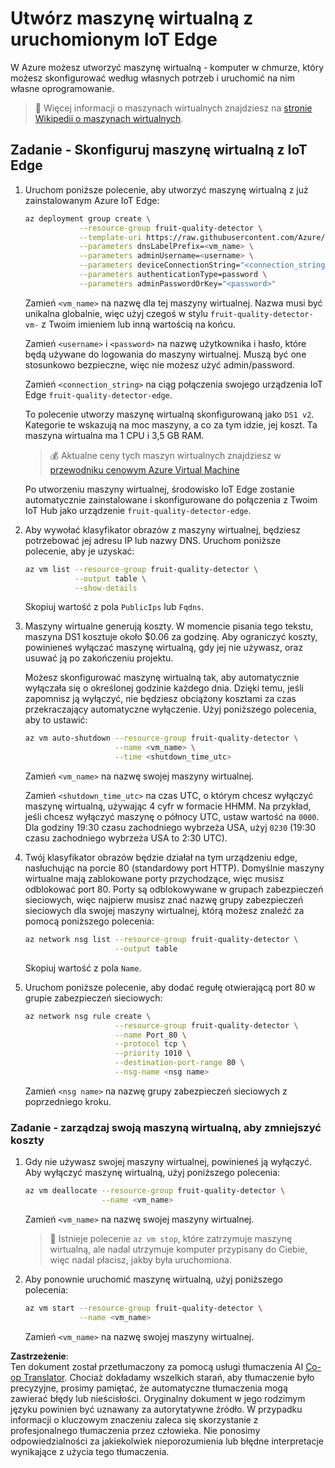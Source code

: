 <!--
CO_OP_TRANSLATOR_METADATA:
{
  "original_hash": "24dc783a600e20251211987b36370e93",
  "translation_date": "2025-08-26T06:37:23+00:00",
  "source_file": "4-manufacturing/lessons/3-run-fruit-detector-edge/vm-iotedge.md",
  "language_code": "pl"
}
-->
# Utwórz maszynę wirtualną z uruchomionym IoT Edge

W Azure możesz utworzyć maszynę wirtualną - komputer w chmurze, który możesz skonfigurować według własnych potrzeb i uruchomić na nim własne oprogramowanie.

> 💁 Więcej informacji o maszynach wirtualnych znajdziesz na [stronie Wikipedii o maszynach wirtualnych](https://wikipedia.org/wiki/Virtual_machine).

## Zadanie - Skonfiguruj maszynę wirtualną z IoT Edge

1. Uruchom poniższe polecenie, aby utworzyć maszynę wirtualną z już zainstalowanym Azure IoT Edge:

    ```sh
    az deployment group create \
                --resource-group fruit-quality-detector \
                --template-uri https://raw.githubusercontent.com/Azure/iotedge-vm-deploy/1.2.0/edgeDeploy.json \
                --parameters dnsLabelPrefix=<vm_name> \
                --parameters adminUsername=<username> \
                --parameters deviceConnectionString="<connection_string>" \
                --parameters authenticationType=password \
                --parameters adminPasswordOrKey="<password>"
    ```

    Zamień `<vm_name>` na nazwę dla tej maszyny wirtualnej. Nazwa musi być unikalna globalnie, więc użyj czegoś w stylu `fruit-quality-detector-vm-` z Twoim imieniem lub inną wartością na końcu.

    Zamień `<username>` i `<password>` na nazwę użytkownika i hasło, które będą używane do logowania do maszyny wirtualnej. Muszą być one stosunkowo bezpieczne, więc nie możesz użyć admin/password.

    Zamień `<connection_string>` na ciąg połączenia swojego urządzenia IoT Edge `fruit-quality-detector-edge`.

    To polecenie utworzy maszynę wirtualną skonfigurowaną jako `DS1 v2`. Kategorie te wskazują na moc maszyny, a co za tym idzie, jej koszt. Ta maszyna wirtualna ma 1 CPU i 3,5 GB RAM.

    > 💰 Aktualne ceny tych maszyn wirtualnych znajdziesz w [przewodniku cenowym Azure Virtual Machine](https://azure.microsoft.com/pricing/details/virtual-machines/linux/?WT.mc_id=academic-17441-jabenn)

    Po utworzeniu maszyny wirtualnej, środowisko IoT Edge zostanie automatycznie zainstalowane i skonfigurowane do połączenia z Twoim IoT Hub jako urządzenie `fruit-quality-detector-edge`.

1. Aby wywołać klasyfikator obrazów z maszyny wirtualnej, będziesz potrzebować jej adresu IP lub nazwy DNS. Uruchom poniższe polecenie, aby je uzyskać:

    ```sh
    az vm list --resource-group fruit-quality-detector \
               --output table \
               --show-details
    ```

    Skopiuj wartość z pola `PublicIps` lub `Fqdns`.

1. Maszyny wirtualne generują koszty. W momencie pisania tego tekstu, maszyna DS1 kosztuje około $0.06 za godzinę. Aby ograniczyć koszty, powinieneś wyłączać maszynę wirtualną, gdy jej nie używasz, oraz usuwać ją po zakończeniu projektu.

    Możesz skonfigurować maszynę wirtualną tak, aby automatycznie wyłączała się o określonej godzinie każdego dnia. Dzięki temu, jeśli zapomnisz ją wyłączyć, nie będziesz obciążony kosztami za czas przekraczający automatyczne wyłączenie. Użyj poniższego polecenia, aby to ustawić:

    ```sh
    az vm auto-shutdown --resource-group fruit-quality-detector \
                        --name <vm_name> \
                        --time <shutdown_time_utc>
    ```

    Zamień `<vm_name>` na nazwę swojej maszyny wirtualnej.

    Zamień `<shutdown_time_utc>` na czas UTC, o którym chcesz wyłączyć maszynę wirtualną, używając 4 cyfr w formacie HHMM. Na przykład, jeśli chcesz wyłączyć maszynę o północy UTC, ustaw wartość na `0000`. Dla godziny 19:30 czasu zachodniego wybrzeża USA, użyj `0230` (19:30 czasu zachodniego wybrzeża USA to 2:30 UTC).

1. Twój klasyfikator obrazów będzie działał na tym urządzeniu edge, nasłuchując na porcie 80 (standardowy port HTTP). Domyślnie maszyny wirtualne mają zablokowane porty przychodzące, więc musisz odblokować port 80. Porty są odblokowywane w grupach zabezpieczeń sieciowych, więc najpierw musisz znać nazwę grupy zabezpieczeń sieciowych dla swojej maszyny wirtualnej, którą możesz znaleźć za pomocą poniższego polecenia:

    ```sh
    az network nsg list --resource-group fruit-quality-detector \
                        --output table
    ```

    Skopiuj wartość z pola `Name`.

1. Uruchom poniższe polecenie, aby dodać regułę otwierającą port 80 w grupie zabezpieczeń sieciowych:

    ```sh
    az network nsg rule create \
                        --resource-group fruit-quality-detector \
                        --name Port_80 \
                        --protocol tcp \
                        --priority 1010 \
                        --destination-port-range 80 \
                        --nsg-name <nsg name>
    ```

    Zamień `<nsg name>` na nazwę grupy zabezpieczeń sieciowych z poprzedniego kroku.

### Zadanie - zarządzaj swoją maszyną wirtualną, aby zmniejszyć koszty

1. Gdy nie używasz swojej maszyny wirtualnej, powinieneś ją wyłączyć. Aby wyłączyć maszynę wirtualną, użyj poniższego polecenia:

    ```sh
    az vm deallocate --resource-group fruit-quality-detector \
                     --name <vm_name>
    ```

    Zamień `<vm_name>` na nazwę swojej maszyny wirtualnej.

    > 💁 Istnieje polecenie `az vm stop`, które zatrzymuje maszynę wirtualną, ale nadal utrzymuje komputer przypisany do Ciebie, więc nadal płacisz, jakby była uruchomiona.

1. Aby ponownie uruchomić maszynę wirtualną, użyj poniższego polecenia:

    ```sh
    az vm start --resource-group fruit-quality-detector \
                --name <vm_name>
    ```

    Zamień `<vm_name>` na nazwę swojej maszyny wirtualnej.

**Zastrzeżenie**:  
Ten dokument został przetłumaczony za pomocą usługi tłumaczenia AI [Co-op Translator](https://github.com/Azure/co-op-translator). Chociaż dokładamy wszelkich starań, aby tłumaczenie było precyzyjne, prosimy pamiętać, że automatyczne tłumaczenia mogą zawierać błędy lub nieścisłości. Oryginalny dokument w jego rodzimym języku powinien być uznawany za autorytatywne źródło. W przypadku informacji o kluczowym znaczeniu zaleca się skorzystanie z profesjonalnego tłumaczenia przez człowieka. Nie ponosimy odpowiedzialności za jakiekolwiek nieporozumienia lub błędne interpretacje wynikające z użycia tego tłumaczenia.